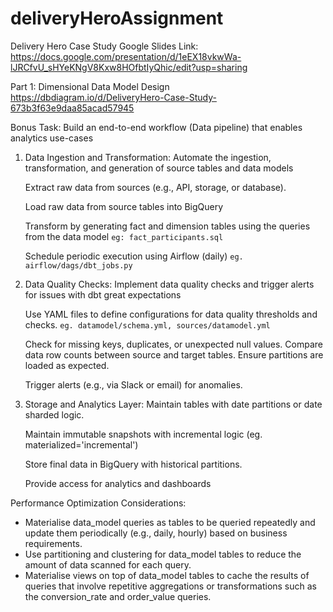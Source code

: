 # deliveryHeroAssignment
Delivery Hero Case Study
Google Slides Link: https://docs.google.com/presentation/d/1eEX18vkwWa-lJRCfvU_sHYeKNgV8Kxw8HOfbtIyQhic/edit?usp=sharing

Part 1: Dimensional Data Model Design
https://dbdiagram.io/d/DeliveryHero-Case-Study-673b3f63e9daa85acad57945

Bonus Task: Build an end-to-end workflow (Data pipeline) that enables analytics use-cases

1. Data Ingestion and Transformation: Automate the ingestion, transformation, and generation of source tables and data models

    Extract raw data from sources (e.g., API, storage, or database).
  
    Load raw data from source tables into BigQuery
  
    Transform by generating fact and dimension tables using the queries from the data model `eg: fact_participants.sql`
  
    Schedule periodic execution using Airflow (daily) `eg. airflow/dags/dbt_jobs.py`

2. Data Quality Checks: Implement data quality checks and trigger alerts for issues with dbt great expectations

    Use YAML files to define configurations for data quality thresholds and checks. `eg. datamodel/schema.yml, sources/datamodel.yml`
  
    Check for missing keys, duplicates, or unexpected null values.
    Compare data row counts between source and target tables.
    Ensure partitions are loaded as expected.

    Trigger alerts (e.g., via Slack or email) for anomalies.

3. Storage and Analytics Layer: Maintain tables with date partitions or date sharded logic.

    Maintain immutable snapshots with incremental logic (eg. materialized='incremental')
  
    Store final data in BigQuery with historical partitions.
  
    Provide access for analytics and dashboards

Performance Optimization Considerations:
- Materialise data_model queries as tables to be queried repeatedly and update them periodically (e.g., daily, hourly) based on business requirements.
- Use partitioning and clustering for data_model tables to reduce the amount of data scanned for each query.
- Materialise views on top of data_model tables to cache the results of queries that involve repetitive aggregations or transformations such as the conversion_rate and order_value queries.
